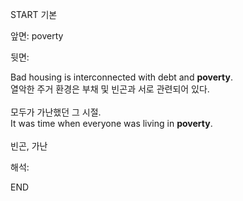 START
기본

앞면:
poverty


뒷면:
<div>Bad housing is interconnected with debt and <strong>poverty</strong>. </div><div>열악한 주거 환경은 부채 및 빈곤과 서로 관련되어 있다.<br><br><div><div>모두가 가난했던 그 시절.</div></div><div>It was time when everyone was living in <strong>poverty</strong>. <br><br>빈곤, 가난</div></div>


해석:

END